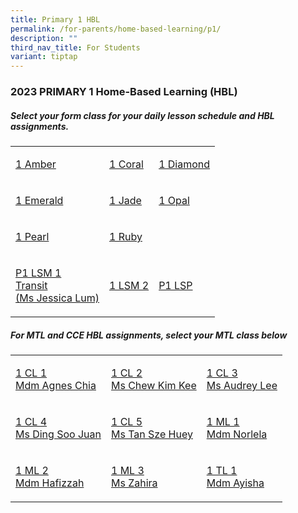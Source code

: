 ```yaml
---
title: Primary 1 HBL
permalink: /for-parents/home-based-learning/p1/
description: ""
third_nav_title: For Students
variant: tiptap
---
```

<h3><strong>2023 PRIMARY 1 Home-Based Learning (HBL)</strong></h3>
<h5>Select your form class for your daily lesson schedule and HBL assignments.</h5>
<table>
<tbody>
<tr>
<td rowspan="1" colspan="1">
<p><a href="https://docs.google.com/spreadsheets/d/1GtwSIH_yJnr3Tam0cMfiBjYl1-2juX0qLXfclNpMcNo/edit?usp=drive_link" rel="noopener noreferrer nofollow" target="_blank">1 Amber</a>
</p>
</td>
<td rowspan="1" colspan="1">
<p><a href="https://docs.google.com/spreadsheets/d/1Jm4B5pT8b8gp2NKBw9fZ37Hc98w98_fDsRPiKSHI8GQ/edit?usp=drive_link" rel="noopener noreferrer nofollow" target="_blank">1 Coral</a>
</p>
</td>
<td rowspan="1" colspan="1">
<p><a href="https://docs.google.com/spreadsheets/d/1wuySnXLH8Co-2GzxyV3QTZLulaqeoL41Sz15fOyo92U/edit?usp=drive_link" rel="noopener noreferrer nofollow" target="_blank">1 Diamond</a>
</p>
</td>
</tr>
<tr>
<td rowspan="1" colspan="1">
<p><a href="https://docs.google.com/spreadsheets/d/1cDVm9Vcvubx_N4GXrehyrBflVWzPpt8CJpZeoYpEvus/edit?usp=drive_link" rel="noopener noreferrer nofollow" target="_blank">1 Emerald</a>
</p>
</td>
<td rowspan="1" colspan="1">
<p><a href="https://docs.google.com/spreadsheets/d/1uEyGGbVjopWKwhN8GBa-LRIwrx7lgFK6_A5_CuTbync/edit?usp=drive_link" rel="noopener noreferrer nofollow" target="_blank">1 Jade</a>
</p>
</td>
<td rowspan="1" colspan="1">
<p><a href="https://docs.google.com/spreadsheets/d/1O2lM5h7cZYdI92yIWCFz7D9ICFVg9NgScUS4ve5nDh8/edit?usp=drive_link" rel="noopener noreferrer nofollow" target="_blank">1 Opal</a>
</p>
</td>
</tr>
<tr>
<td rowspan="1" colspan="1">
<p><a href="https://docs.google.com/spreadsheets/d/1kqi6_CRtF-S-HjtQgK1y4r9-f0svdzCd0t5yZIKk8dg/edit?usp=drive_link" rel="noopener noreferrer nofollow" target="_blank">1 Pearl</a>
</p>
</td>
<td rowspan="1" colspan="1">
<p><a href="https://docs.google.com/spreadsheets/d/1RlG_iNbbBtNu3-c1GetKLtYVY6DcpI_bT0mmistLvDo/edit?usp=drive_link" rel="noopener noreferrer nofollow" target="_blank">1 Ruby</a>
</p>
</td>
<td rowspan="1" colspan="1">
<p></p>
</td>
</tr>
<tr>
<td rowspan="1" colspan="1">
<p><a href="https://docs.google.com/spreadsheets/d/1P0UZzSjdqFZyGwYQ6wGiotohdl0Ex8jCgWSzJ8zX4i0/edit?usp=drive_link" rel="noopener noreferrer nofollow" target="_blank">P1 LSM 1 <br>Transit <br>(Ms Jessica Lum)</a>
</p>
</td>
<td rowspan="1" colspan="1">
<p><a href="https://docs.google.com/spreadsheets/d/1KR6uziuRt0FIPqf6b6tfcsnT7Gvz9vm1RIM8RAIg5EM/edit?usp=drive_link" rel="noopener noreferrer nofollow" target="_blank">1 LSM 2</a>
</p>
</td>
<td rowspan="1" colspan="1">
<p><a href="https://docs.google.com/spreadsheets/d/1UMMPHqejHMoUGcdIM8MA70fbY5n9GxZ2wcac9Fbau50/edit?usp=drive_link" rel="noopener noreferrer nofollow" target="_blank">P1 LSP</a>
</p>
</td>
</tr>
</tbody>
</table>
<h5>For MTL and CCE HBL assignments, select your MTL class below</h5>
<table>
<tbody>
<tr>
<td rowspan="1" colspan="1">
<p><a href="https://docs.google.com/spreadsheets/d/1ESgOph1-n0lac1xAELVUmhVhX8dDz992nFfXGB9xWFo/edit?usp=drive_link" rel="noopener noreferrer nofollow" target="_blank">1 CL 1 <br>Mdm Agnes Chia</a>
</p>
</td>
<td rowspan="1" colspan="1">
<p><a href="https://docs.google.com/spreadsheets/d/1yT2v0B9_D-CyfpCMXL4gqIMfmcFxuShTXYt37Drc78o/edit?usp=drive_link" rel="noopener noreferrer nofollow" target="_blank">1 CL 2 <br>Ms Chew Kim Kee</a>
</p>
</td>
<td rowspan="1" colspan="1">
<p><a href="https://docs.google.com/spreadsheets/d/1Nojy8r7cYxPflJtMbDDbVFLrgUppfVAFbh0s-wiL2ho/edit?usp=drive_link" rel="noopener noreferrer nofollow" target="_blank">1 CL 3 <br>Ms Audrey Lee</a>
</p>
</td>
</tr>
<tr>
<td rowspan="1" colspan="1">
<p><a href="https://docs.google.com/spreadsheets/d/1dF5i0y26jTyG49BuJAVJ1ZK9tK1DpJhn0-mjh0A6Tto/edit?usp=drive_link" rel="noopener noreferrer nofollow" target="_blank">1 CL 4 <br>Ms Ding Soo Juan</a>
</p>
</td>
<td rowspan="1" colspan="1">
<p><a href="https://docs.google.com/spreadsheets/d/1Rx8GyW5qTP3hGHC8PJZ7FJA6gAOo_fNVH7ZBeJu0uOU/edit?usp=drive_link" rel="noopener noreferrer nofollow" target="_blank">1 CL 5 <br>Ms Tan Sze Huey</a>
</p>
</td>
<td rowspan="1" colspan="1">
<p><a href="https://docs.google.com/spreadsheets/d/1aYst3PgtZB93o94-WNTlxIwtDHwBqK7T/edit?usp=drive_link&amp;ouid=118052901982246903681&amp;rtpof=true&amp;sd=true" rel="noopener noreferrer nofollow" target="_blank">1 ML 1<br>Mdm Norlela</a>
</p>
</td>
</tr>
<tr>
<td rowspan="1" colspan="1">
<p><a href="https://docs.google.com/spreadsheets/d/1_UoiwB8oTPPLJxz0mhh68i2j0w0G84cZ/edit?usp=drive_link&amp;ouid=118052901982246903681&amp;rtpof=true&amp;sd=true" rel="noopener noreferrer nofollow" target="_blank">1 ML 2 <br>Mdm Hafizzah</a>
</p>
</td>
<td rowspan="1" colspan="1">
<p><a href="https://docs.google.com/spreadsheets/d/1M3Unkjd3Yqgc3HSqZETvU-SNC2v0f2CQ/edit?usp=drive_link&amp;ouid=118052901982246903681&amp;rtpof=true&amp;sd=true" rel="noopener noreferrer nofollow" target="_blank">1 ML 3 <br>Ms Zahira</a>
</p>
</td>
<td rowspan="1" colspan="1">
<p><a href="https://docs.google.com/spreadsheets/d/1WwnopkEalkURra4uk70jGzV769ZK1cYOZzgL56ug8J0/edit?usp=drive_link" rel="noopener noreferrer nofollow" target="_blank&quot;">1 TL 1<br>Mdm Ayisha</a>
</p>
</td>
</tr>
</tbody>
</table>
<p></p>